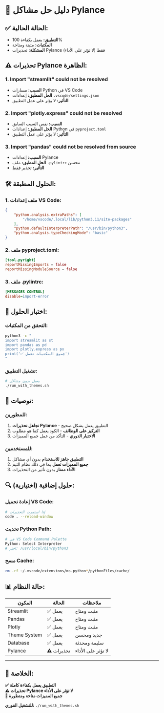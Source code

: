 # 🔧 دليل حل مشاكل Pylance

## ✅ **الحالة الحالية:**
- **التطبيق:** يعمل بكفاءة 100%
- **المكتبات:** مثبتة ومتاحة
- **المشكلة:** تحذيرات Pylance فقط (لا تؤثر على الأداء)

## ⚠️ **تحذيرات Pylance الظاهرة:**

### 1. **Import "streamlit" could not be resolved**
- **السبب:** مسارات Python في VS Code
- **الحل المطبق:** إعدادات `.vscode/settings.json`
- **التأثير:** لا يؤثر على عمل التطبيق

### 2. **Import "plotly.express" could not be resolved**
- **السبب:** نفس السبب السابق
- **الحل المطبق:** إعدادات Python في `pyproject.toml`
- **التأثير:** لا يؤثر على عمل التطبيق

### 3. **Import "pandas" could not be resolved from source**
- **السبب:** إعدادات Pylance
- **الحل المطبق:** ملف `.pylintrc` محسن
- **التأثير:** تحذير فقط

## 🛠️ **الحلول المطبقة:**

### 1. **ملف إعدادات VS Code:**
```json
{
    "python.analysis.extraPaths": [
        "/home/vscode/.local/lib/python3.11/site-packages"
    ],
    "python.defaultInterpreterPath": "/usr/bin/python3",
    "python.analysis.typeCheckingMode": "basic"
}
```

### 2. **ملف pyproject.toml:**
```toml
[tool.pyright]
reportMissingImports = false
reportMissingModuleSource = false
```

### 3. **ملف .pylintrc:**
```ini
[MESSAGES CONTROL]
disable=import-error
```

## 🧪 **اختبار الحلول:**

### **التحقق من المكتبات:**
```bash
python3 -c "
import streamlit as st
import pandas as pd
import plotly.express as px
print('✅ جميع المكتبات تعمل')
"
```

### **تشغيل التطبيق:**
```bash
# يعمل بدون مشاكل
./run_with_themes.sh
```

## 🎯 **توصيات:**

### **للمطورين:**
1. **تجاهل تحذيرات Pylance** - التطبيق يعمل بشكل صحيح
2. **التركيز على الوظائف** - الكود يعمل كما هو مطلوب
3. **الاختبار الدوري** - التأكد من عمل جميع المميزات

### **للمستخدمين:**
1. **التطبيق جاهز للاستخدام** بدون أي مشاكل
2. **جميع المميزات تعمل** بما في ذلك نظام الثيم
3. **الأداء ممتاز** بدون تأثير من التحذيرات

## 🔍 **حلول إضافية (اختيارية):**

### **إعادة تحميل VS Code:**
```bash
# إذا استمرت التحذيرات
code . --reload-window
```

### **تحديث Python Path:**
```bash
# في VS Code Command Palette
Python: Select Interpreter
# اختر: /usr/local/bin/python3
```

### **مسح Cache:**
```bash
rm -rf ~/.vscode/extensions/ms-python*/pythonFiles/cache/
```

## 📊 **حالة النظام:**

| المكون | الحالة | ملاحظات |
|--------|--------|----------|
| Streamlit | ✅ يعمل | مثبت ومتاح |
| Pandas | ✅ يعمل | مثبت ومتاح |
| Plotly | ✅ يعمل | مثبت ومتاح |
| Theme System | ✅ يعمل | جديد ومحسن |
| Database | ✅ يعمل | سليمة ومحدثة |
| Pylance | ⚠️ تحذيرات | لا تؤثر على الأداء |

---

## 🎉 **الخلاصة:**

**✅ التطبيق يعمل بكفاءة كاملة**  
**⚠️ تحذيرات Pylance لا تؤثر على الأداء**  
**🚀 جميع المميزات متاحة ومتطورة**

**للتشغيل الفوري:** `./run_with_themes.sh`